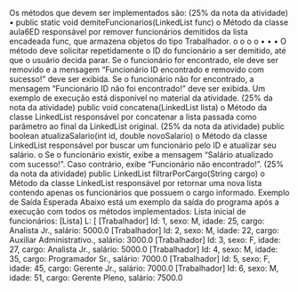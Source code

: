 Os métodos que devem ser implementados são:
(25% da nota da atividade)
• public static void demiteFuncionarios(LinkedList<Trabalhador> func)
o Método da classe aula6ED responsável por remover funcionários
demitidos da lista encadeada func, que armazena objetos do tipo
Trabalhador.
o
o
o
o
•
•
•
O método deve solicitar repetidamente o ID do funcionário a ser
demitido, até que o usuário decida parar.
Se o funcionário for encontrado, ele deve ser removido e a mensagem
“Funcionário ID encontrado e removido com sucesso!” deve ser
exibida.
Se o funcionário não for encontrado, a mensagem “Funcionário ID
não foi encontrado!” deve ser exibida.
Um exemplo de execução está disponível no material da atividade.
(25% da nota da atividade)
public void concatena(LinkedList<T> lista)
o Método da classe LinkedList responsável por concatenar a lista
passada como parâmetro ao final da LinkedList original.
(25% da nota da atividade)
public boolean atualizaSalario(int id, double novoSalario)
o Método da classe LinkedList responsável por buscar um funcionário
pelo ID e atualizar seu salário.
o Se o funcionário existir, exibe a mensagem “Salário atualizado com
sucesso!”. Caso contrário, exibe “Funcionário não encontrado!”.
(25% da nota da atividade)
public LinkedList filtrarPorCargo(String cargo)
o Método da classe LinkedList responsável por retornar uma nova lista
contendo apenas os funcionários que possuem o cargo informado.
Exemplo de Saída Esperada
Abaixo está um exemplo da saída do programa após a execução com todos os
métodos implementados:
Lista inicial de funcionários:
[Lista]
L: [
[Trabalhador] Id: 1, sexo: M, idade: 25, cargo: Analista Jr., salário: 5000.0
[Trabalhador] Id: 2, sexo: M, idade: 22, cargo: Auxiliar Administrativo., salário: 3000.0
[Trabalhador] Id: 3, sexo: F, idade: 27, cargo: Analista Jr., salário: 5000.0
[Trabalhador] Id: 4, sexo: M, idade: 35, cargo: Programador Sr., salário: 7000.0
[Trabalhador] Id: 5, sexo: F, idade: 45, cargo: Gerente Jr., salário: 7000.0
[Trabalhador] Id: 6, sexo: M, idade: 51, cargo: Gerente Pleno, salário: 7500.0
